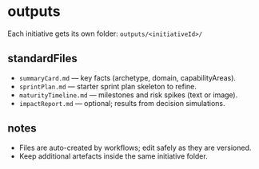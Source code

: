 # outputs

Each initiative gets its own folder: `outputs/<initiativeId>/`

## standardFiles
- `summaryCard.md` — key facts (archetype, domain, capabilityAreas).
- `sprintPlan.md` — starter sprint plan skeleton to refine.
- `maturityTimeline.md` — milestones and risk spikes (text or image).
- `impactReport.md` — optional; results from decision simulations.

## notes
- Files are auto-created by workflows; edit safely as they are versioned.
- Keep additional artefacts inside the same initiative folder.
